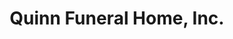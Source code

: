 ---
title: "Quinn Funeral Home, Inc."
url: /erie/quinn-funeral-home-inc/
shop: funeral directors
---